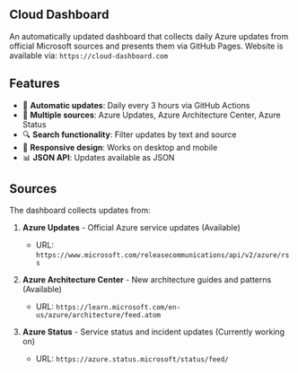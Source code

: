 ## Cloud Dashboard
An automatically updated dashboard that collects daily Azure updates from official Microsoft sources and presents them via GitHub Pages.
Website is available via: `https://cloud-dashboard.com`

## Features

- 🔄 **Automatic updates**: Daily every 3 hours via GitHub Actions
- 📰 **Multiple sources**: Azure Updates, Azure Architecture Center, Azure Status
- 🔍 **Search functionality**: Filter updates by text and source
- 📱 **Responsive design**: Works on desktop and mobile
- 📊 **JSON API**: Updates available as JSON

## Sources

The dashboard collects updates from:

1. **Azure Updates** - Official Azure service updates (Available)
   - URL: `https://www.microsoft.com/releasecommunications/api/v2/azure/rss`
   
2. **Azure Architecture Center** - New architecture guides and patterns (Available)
   - URL: `https://learn.microsoft.com/en-us/azure/architecture/feed.atom`
   
3. **Azure Status** - Service status and incident updates (Currently working on)
   - URL: `https://azure.status.microsoft/status/feed/`
